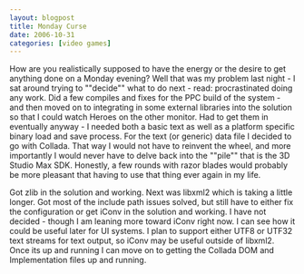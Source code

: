 ```yaml
---
layout: blogpost
title: Monday Curse
date: 2006-10-31
categories: [video games]
---
```

How are you realistically supposed to have the energy or the desire to get anything done on a Monday evening? Well that was my problem last night - I sat around trying to ""decide"" what to do next - read: procrastinated doing any work. Did a few compiles and fixes for the PPC build of the system - and then moved on to integrating in some external libraries into the solution so that I could watch Heroes on the other monitor. Had to get them in eventually anyway - I needed both a basic text as well as a platform specific binary load and save process. For the text (or generic) data file I decided to go with Collada. That way I would not have to reinvent the wheel, and more importantly I would never have to delve back into the ""pile"" that is the 3D Studio Max SDK. Honestly, a few rounds with razor blades would probably be more pleasant that having to use that thing ever again in my life. 

Got zlib in the solution and working. Next was libxml2 which is taking a little longer. Got most of the include path issues solved, but still have to either fix the configuration or get iConv in the solution and working. I have not decided - though I am leaning more toward iConv right now. I can see how it could be useful later for UI systems. I plan to support either UTF8 or UTF32 text streams for text output, so iConv may be useful outside of libxml2. Once its up and running I can move on to getting the Collada DOM and Implementation files up and running.
